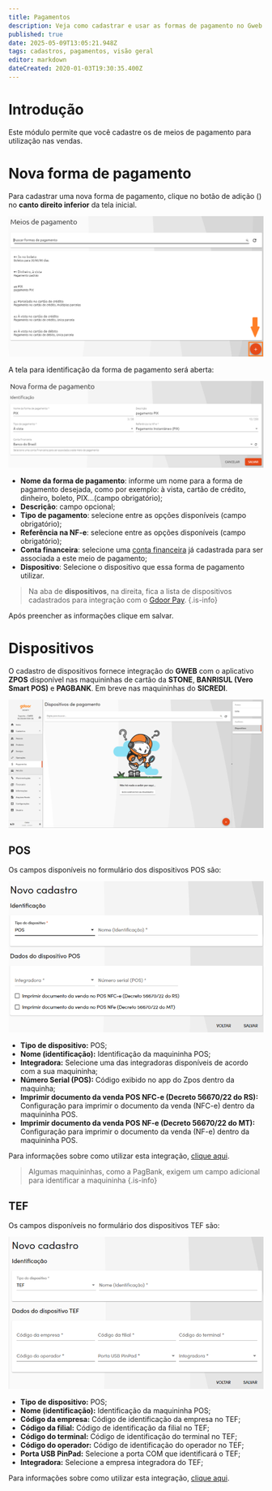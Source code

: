 ```yaml
---
title: Pagamentos
description: Veja como cadastrar e usar as formas de pagamento no Gweb
published: true
date: 2025-05-09T13:05:21.948Z
tags: cadastros, pagamentos, visão geral
editor: markdown
dateCreated: 2020-01-03T19:30:35.400Z
---
```


# Introdução

Este módulo permite que você cadastre os de meios de pagamento para utilização nas vendas.

# Nova forma de pagamento

Para cadastrar uma nova forma de pagamento, clique no botão de adição (<em class="mdi mdi-plus"></em>) no **canto direito inferior** da tela inicial.

![listagem.png](/cadastros/pagamentos/nova_forma_pagamento.png)

A tela para identificação da forma de pagamento será aberta:

![nova forma pagamento.png](/cadastros/pagamentos/forma_pagamento.png)

- **Nome da forma de pagamento**: informe um nome para a forma de pagamento desejada, como por exemplo: à vista, cartão de crédito, dinheiro, boleto, PIX...(campo obrigatório);
- **Descrição**: campo opcional;
- **Tipo de pagamento**: selecione entre as opções disponíveis (campo obrigatório);
- **Referência na NF-e**: selecione entre as opções disponíveis (campo obrigatório);
- **Conta financeira**: selecione uma [conta financeira](/financeiro/contas) já cadastrada para ser associada a este meio de pagamento;
- **Dispositivo**: Selecione o dispositivo que essa forma de pagamento utilizar.

> Na aba de **dispositivos**, na direita, fica a lista de dispositivos cadastrados para integração com o [Gdoor Pay](/ferramentas/integracoes/gdoorpay).
{.is-info}

Após preencher as informações clique em <span class="mat-button mat-accent mdi"> salvar</span>.

# Dispositivos

<!-- 
O cadastro de dispositivos fornece integração do **GWEB** com o **TEF** ou com o aplicativo **ZPOS** disponível nas maquininhas de cartão da **STONE**, **BANRISUL (Vero Smart POS)** e **PAGBANK**. Em breve nas maquininhas do **SICREDI**.
-->

O cadastro de dispositivos fornece integração do **GWEB** com o aplicativo **ZPOS** disponível nas maquininhas de cartão da **STONE**, **BANRISUL (Vero Smart POS)** e **PAGBANK**. Em breve nas maquininhas do **SICREDI**.

![cad-dispositivo01.png](/config/ferramentas/cad-dispositivo01.png)

## POS

Os campos disponíveis no formulário dos dispositivos POS são:

![Formulário POS](/cadastros/pagamentos/form_pos.png)

- **Tipo de dispositivo:** POS;
- **Nome (identificação):** Identificação da maquininha POS;
- **Integradora:** Selecione uma das integradoras disponíveis de acordo com a sua maquininha;
- **Número Serial (POS):** Código exibido no app do Zpos dentro da maquinha;
- **Imprimir documento da venda POS NFC-e (Decreto 56670/22 do RS):** Configuração para imprimir o documento da venda (NFC-e) dentro da maquininha POS.
- **Imprimir documento da venda POS NF-e (Decreto 56670/22 do MT):** Configuração para imprimir o documento da venda (NF-e) dentro da maquininha POS.

Para informações sobre como utilizar esta integração, [clique aqui](/pt-br/tutoriais/zpos).

> Algumas maquininhas, como a PagBank, exigem um campo adicional para identificar a maquininha 
{.is-info}

## TEF
Os campos disponíveis no formulário dos dispositivos TEF são:

![Formulário TEF](/cadastros/pagamentos/form_tef.png)

- **Tipo de dispositivo:** POS;
- **Nome (identificação):** Identificação da maquininha POS;
- **Código da empresa:** Código de identificação da empresa no TEF;
- **Código da filial:** Código de identificação da filial no TEF;
- **Código do terminal:** Código de identificação do terminal no TEF;
- **Código do operador:** Código de identificação do operador no TEF;
- **Porta USB PinPad:** Selecione a porta COM que identificará o TEF;
- **Integradora:** Selecione a empresa integradora do TEF;

Para informações sobre como utilizar esta integração, [clique aqui](/pt-br/tutoriais/tef-no-gweb).


